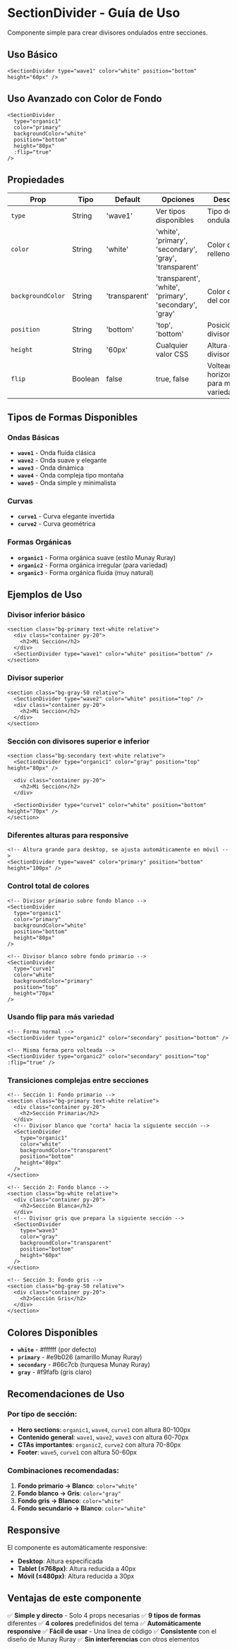 # SectionDivider - Guía de Uso

Componente simple para crear divisores ondulados entre secciones.

## Uso Básico

```vue
<SectionDivider type="wave1" color="white" position="bottom" height="60px" />
```

## Uso Avanzado con Color de Fondo

```vue
<SectionDivider 
  type="organic1" 
  color="primary" 
  backgroundColor="white"
  position="bottom" 
  height="80px" 
  :flip="true"
/>
```

## Propiedades

| Prop | Tipo | Default | Opciones | Descripción |
|------|------|---------|----------|-------------|
| `type` | String | 'wave1' | Ver tipos disponibles | Tipo de forma ondulada |
| `color` | String | 'white' | 'white', 'primary', 'secondary', 'gray', 'transparent' | Color del relleno del SVG |
| `backgroundColor` | String | 'transparent' | 'transparent', 'white', 'primary', 'secondary', 'gray' | Color de fondo del contenedor |
| `position` | String | 'bottom' | 'top', 'bottom' | Posición del divisor |
| `height` | String | '60px' | Cualquier valor CSS | Altura del divisor |
| `flip` | Boolean | false | true, false | Voltear horizontalmente para más variedad |

## Tipos de Formas Disponibles

### Ondas Básicas
- **`wave1`** - Onda fluida clásica
- **`wave2`** - Onda suave y elegante  
- **`wave3`** - Onda dinámica
- **`wave4`** - Onda compleja tipo montaña
- **`wave5`** - Onda simple y minimalista

### Curvas
- **`curve1`** - Curva elegante invertida
- **`curve2`** - Curva geométrica

### Formas Orgánicas
- **`organic1`** - Forma orgánica suave (estilo Munay Ruray)
- **`organic2`** - Forma orgánica irregular (para variedad)
- **`organic3`** - Forma orgánica fluida (muy natural)

## Ejemplos de Uso

### Divisor inferior básico
```vue
<section class="bg-primary text-white relative">
  <div class="container py-20">
    <h2>Mi Sección</h2>
  </div>
  <SectionDivider type="wave1" color="white" position="bottom" />
</section>
```

### Divisor superior
```vue
<section class="bg-gray-50 relative">
  <SectionDivider type="wave2" color="white" position="top" />
  <div class="container py-20">
    <h2>Mi Sección</h2>
  </div>
</section>
```

### Sección con divisores superior e inferior
```vue
<section class="bg-secondary text-white relative">
  <SectionDivider type="organic1" color="gray" position="top" height="80px" />
  
  <div class="container py-20">
    <h2>Mi Sección</h2>
  </div>
  
  <SectionDivider type="curve1" color="white" position="bottom" height="70px" />
</section>
```

### Diferentes alturas para responsive
```vue
<!-- Altura grande para desktop, se ajusta automáticamente en móvil -->
<SectionDivider type="wave4" color="primary" position="bottom" height="100px" />
```

### Control total de colores
```vue
<!-- Divisor primario sobre fondo blanco -->
<SectionDivider 
  type="organic1" 
  color="primary" 
  backgroundColor="white"
  position="bottom" 
  height="80px" 
/>

<!-- Divisor blanco sobre fondo primario -->
<SectionDivider 
  type="curve1" 
  color="white" 
  backgroundColor="primary"
  position="top" 
  height="70px" 
/>
```

### Usando flip para más variedad
```vue
<!-- Forma normal -->
<SectionDivider type="organic2" color="secondary" position="bottom" />

<!-- Misma forma pero volteada -->
<SectionDivider type="organic2" color="secondary" position="top" :flip="true" />
```

### Transiciones complejas entre secciones
```vue
<!-- Sección 1: Fondo primario -->
<section class="bg-primary text-white relative">
  <div class="container py-20">
    <h2>Sección Primaria</h2>
  </div>
  <!-- Divisor blanco que "corta" hacia la siguiente sección -->
  <SectionDivider 
    type="organic1" 
    color="white" 
    backgroundColor="transparent"
    position="bottom" 
    height="80px" 
  />
</section>

<!-- Sección 2: Fondo blanco -->
<section class="bg-white relative">
  <div class="container py-20">
    <h2>Sección Blanca</h2>
  </div>
  <!-- Divisor gris que prepara la siguiente sección -->
  <SectionDivider 
    type="wave3" 
    color="gray" 
    backgroundColor="transparent"
    position="bottom" 
    height="60px" 
  />
</section>

<!-- Sección 3: Fondo gris -->
<section class="bg-gray-50 relative">
  <div class="container py-20">
    <h2>Sección Gris</h2>
  </div>
</section>
```

## Colores Disponibles

- **`white`** - #ffffff (por defecto)
- **`primary`** - #e9b026 (amarillo Munay Ruray)
- **`secondary`** - #66c7cb (turquesa Munay Ruray)  
- **`gray`** - #f9fafb (gris claro)

## Recomendaciones de Uso

### Por tipo de sección:
- **Hero sections**: `organic1`, `wave4`, `curve1` con altura 80-100px
- **Contenido general**: `wave1`, `wave2`, `wave3` con altura 60-70px
- **CTAs importantes**: `organic2`, `curve2` con altura 70-80px
- **Footer**: `wave5`, `curve1` con altura 50-60px

### Combinaciones recomendadas:
1. **Fondo primario → Blanco**: `color="white"`
2. **Fondo blanco → Gris**: `color="gray"`  
3. **Fondo gris → Blanco**: `color="white"`
4. **Fondo secundario → Blanco**: `color="white"`

## Responsive

El componente es automáticamente responsive:
- **Desktop**: Altura especificada
- **Tablet (≤768px)**: Altura reducida a 40px
- **Móvil (≤480px)**: Altura reducida a 30px

## Ventajas de este componente

✅ **Simple y directo** - Solo 4 props necesarias
✅ **9 tipos de formas** diferentes
✅ **4 colores** predefinidos del tema
✅ **Automáticamente responsive**
✅ **Fácil de usar** - Una línea de código
✅ **Consistente** con el diseño de Munay Ruray
✅ **Sin interferencias** con otros elementos